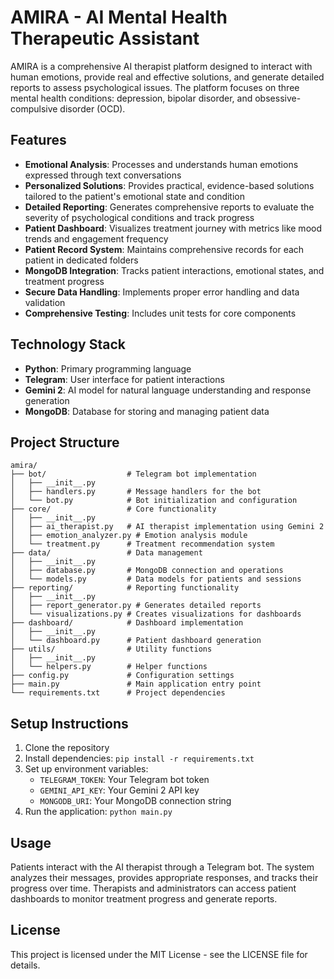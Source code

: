 # AMIRA - AI Mental Health Therapeutic Assistant

AMIRA is a comprehensive AI therapist platform designed to interact with human emotions, provide real and effective solutions, and generate detailed reports to assess psychological issues. The platform focuses on three mental health conditions: depression, bipolar disorder, and obsessive-compulsive disorder (OCD).

## Features

- **Emotional Analysis**: Processes and understands human emotions expressed through text conversations
- **Personalized Solutions**: Provides practical, evidence-based solutions tailored to the patient's emotional state and condition
- **Detailed Reporting**: Generates comprehensive reports to evaluate the severity of psychological conditions and track progress
- **Patient Dashboard**: Visualizes treatment journey with metrics like mood trends and engagement frequency
- **Patient Record System**: Maintains comprehensive records for each patient in dedicated folders
- **MongoDB Integration**: Tracks patient interactions, emotional states, and treatment progress
- **Secure Data Handling**: Implements proper error handling and data validation
- **Comprehensive Testing**: Includes unit tests for core components

## Technology Stack

- **Python**: Primary programming language
- **Telegram**: User interface for patient interactions
- **Gemini 2**: AI model for natural language understanding and response generation
- **MongoDB**: Database for storing and managing patient data

## Project Structure

```
amira/
├── bot/                  # Telegram bot implementation
│   ├── __init__.py
│   ├── handlers.py       # Message handlers for the bot
│   └── bot.py            # Bot initialization and configuration
├── core/                 # Core functionality
│   ├── __init__.py
│   ├── ai_therapist.py   # AI therapist implementation using Gemini 2
│   ├── emotion_analyzer.py # Emotion analysis module
│   └── treatment.py      # Treatment recommendation system
├── data/                 # Data management
│   ├── __init__.py
│   ├── database.py       # MongoDB connection and operations
│   └── models.py         # Data models for patients and sessions
├── reporting/            # Reporting functionality
│   ├── __init__.py
│   ├── report_generator.py # Generates detailed reports
│   └── visualizations.py # Creates visualizations for dashboards
├── dashboard/            # Dashboard implementation
│   ├── __init__.py
│   └── dashboard.py      # Patient dashboard generation
├── utils/                # Utility functions
│   ├── __init__.py
│   └── helpers.py        # Helper functions
├── config.py             # Configuration settings
├── main.py               # Main application entry point
└── requirements.txt      # Project dependencies
```

## Setup Instructions

1. Clone the repository
2. Install dependencies: `pip install -r requirements.txt`
3. Set up environment variables:
   - `TELEGRAM_TOKEN`: Your Telegram bot token
   - `GEMINI_API_KEY`: Your Gemini 2 API key
   - `MONGODB_URI`: Your MongoDB connection string
4. Run the application: `python main.py`

## Usage

Patients interact with the AI therapist through a Telegram bot. The system analyzes their messages, provides appropriate responses, and tracks their progress over time. Therapists and administrators can access patient dashboards to monitor treatment progress and generate reports.

## License

This project is licensed under the MIT License - see the LICENSE file for details.